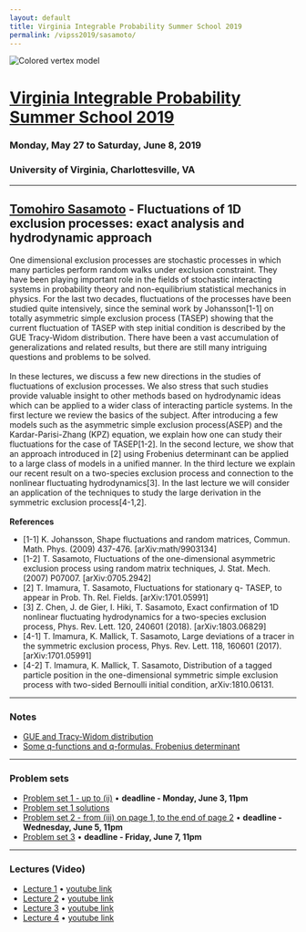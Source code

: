 ```yaml
---
layout: default
title: Virginia Integrable Probability Summer School 2019
permalink: /vipss2019/sasamoto/
---
```


<img src="{{site.url}}/img/color-vertex.jpg" style="max-width:100%" alt="Colored vertex model">

# <a href="{{site.url}}/vipss2019/">Virginia Integrable Probability Summer School 2019</a>

### Monday, May 27 to Saturday, June 8, 2019

### University of Virginia, Charlottesville, VA

---

<h2 class="mb-4"><a href="https://search.star.titech.ac.jp/titech-ss/pursuer.act?event=outside&key_t2r2Rid=CTT100380272&lang=en">Tomohiro Sasamoto</a> - Fluctuations of 1D exclusion processes: exact analysis and hydrodynamic approach</h2>

One dimensional exclusion processes are stochastic processes in which many particles perform random walks under exclusion constraint. They have been playing important role in the fields of stochastic interacting systems in probability theory and non-equilibrium statistical mechanics in physics. For the last two decades, fluctuations of the processes have been studied quite intensively, since the seminal work by Johansson[1-1] on totally asymmetric simple exclusion process (TASEP) showing that the current fluctuation of TASEP with step initial condition is described by the GUE Tracy-Widom distribution. There have been a vast accumulation of generalizations and related results, but there are still many intriguing questions and problems to be solved.
<br><br>
In these lectures, we discuss a few new directions in the studies of fluctuations of exclusion processes. We also stress that such studies provide valuable insight to other methods based on hydrodynamic ideas which can be applied to a wider class of interacting particle systems. In the first lecture we review the basics of the subject. After introducing a few models such as the asymmetric simple exclusion process(ASEP) and the Kardar-Parisi-Zhang (KPZ) equation, we explain how one can study their fluctuations for the case of TASEP[1-2]. In the second lecture, we show that an approach introduced in [2] using Frobenius determinant can be applied to a large class of models in a unified manner. In the third lecture we explain our recent result on a two-species exclusion process and connection to the nonlinear fluctuating hydrodynamics[3]. In the last lecture we will consider an application of the techniques to study the large derivation in the symmetric exclusion process[4-1,2].
<br><br>
<strong>References</strong>
<ul>
<li>[1-1] K. Johansson, Shape fluctuations and random matrices, Commun. Math. Phys. (2009) 437-476. [arXiv:math/9903134]</li>
<li>[1-2] T. Sasamoto, Fluctuations of the one-dimensional asymmetric exclusion process using random matrix 
techniques, J. Stat. Mech. (2007) P07007. [arXiv:0705.2942]</li>
<li>[2] T. Imamura, T. Sasamoto, Fluctuations for stationary q- TASEP, to appear in Prob. Th. Rel. Fields. [arXiv:1701.05991]</li>
<li>[3] Z. Chen, J. de Gier, I. Hiki, T. Sasamoto, Exact confirmation of 1D nonlinear fluctuating hydrodynamics for a two-species exclusion process, Phys. Rev. Lett. 120, 240601 (2018). [arXiv:1803.06829]</li>
<li>[4-1] T. Imamura, K. Mallick, T. Sasamoto, Large deviations of a tracer in the symmetric exclusion process, 
Phys. Rev. Lett. 118, 160601 (2017). [arXiv:1701.05991]</li>
<li>[4-2] T. Imamura, K. Mallick, T. Sasamoto, Distribution of a tagged particle position in the one-dimensional symmetric simple exclusion process with two-sided Bernoulli initial condition, arXiv:1810.06131.</li>
</ul>

--- 

### Notes

- [GUE and Tracy-Widom distribution]({{site.url}}/vipss2019/sasamoto/GUE.pdf)
- [Some q-functions and q-formulas. Frobenius determinant]({{site.url}}/vipss2019/sasamoto/notes2.pdf)

--- 

### Problem sets

- [Problem set 1 - up to (ii)]({{site.url}}/vipss2019/sasamoto/S_problem_set_1.pdf) &bull; **deadline - Monday, June 3, 11pm**
- [Problem set 1 solutions]({{site.url}}/vipss2019/sasamoto/Homework_S1.pdf)
- [Problem set 2 - from (iii) on page 1, to the end of page 2]({{site.url}}/vipss2019/sasamoto/S_problem_set_2.pdf) &bull; **deadline - Wednesday, June 5, 11pm**
- [Problem set 3]({{site.url}}/vipss2019/sasamoto/S_problem_set_3.pdf) &bull; **deadline - Friday, June 7, 11pm**


---

### Lectures (Video)

- [Lecture 1](http://vipss19-lect.s3-website-us-east-1.amazonaws.com/Sasamoto-1.mp4) &bull; [youtube link](https://youtu.be/amZ0OqCW9ug)
- [Lecture 2](http://vipss19-lect.s3-website-us-east-1.amazonaws.com/Sasamoto-2.mp4) &bull; [youtube link](https://youtu.be/gJuStEk5NRQ)
- [Lecture 3](http://vipss19-lect.s3-website-us-east-1.amazonaws.com/Sasamoto-3.mp4) &bull; [youtube link](https://youtu.be/JATxTY92p3k)
- [Lecture 4](http://vipss19-lect.s3-website-us-east-1.amazonaws.com/Sasamoto-4.mp4) &bull; [youtube link](https://youtu.be/QtI-WQC6NTo)
